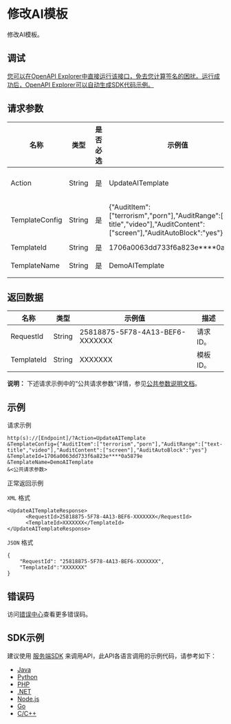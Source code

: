 # 修改AI模板

修改AI模板。

## 调试

[您可以在OpenAPI Explorer中直接运行该接口，免去您计算签名的困扰。运行成功后，OpenAPI Explorer可以自动生成SDK代码示例。](https://api.aliyun.com/#product=vod&api=UpdateAITemplate&type=RPC&version=2017-03-21)

## 请求参数

|名称|类型|是否必选|示例值|描述|
|--|--|----|---|--|
|Action|String|是|UpdateAITemplate|系统规定参数，取值：**UpdateAITemplate** |
|TemplateConfig|String|是|\{"AuditItem":\["terrorism","porn"\],"AuditRange":\["text-title","video"\],"AuditContent":\["screen"\],"AuditAutoBlock":"yes"\}|模板详细配置。JSON字符串，具体值详见[AITemplateConfig](~~89863#title-vd3-499-o36~~) |
|TemplateId|String|是|1706a0063dd733f6a823e\*\*\*\*0a5879e|模板ID。 |
|TemplateName|String|是|DemoAITemplate|模板名称，最大128字节。 |

## 返回数据

|名称|类型|示例值|描述|
|--|--|---|--|
|RequestId|String|25818875-5F78-4A13-BEF6-XXXXXXX|请求ID。 |
|TemplateId|String|XXXXXXX|模板ID。 |

**说明：** 下述请求示例中的“公共请求参数”详情，参见[公共参数说明文档](~~44432~~)。

## 示例

请求示例

```
http(s)://[Endpoint]/?Action=UpdateAITemplate
&TemplateConfig={"AuditItem":["terrorism","porn"],"AuditRange":["text-title","video"],"AuditContent":["screen"],"AuditAutoBlock":"yes"}
&TemplateId=1706a0063dd733f6a823e****0a5879e
&TemplateName=DemoAITemplate
&<公共请求参数>
```

正常返回示例

`XML` 格式

```
<UpdateAITemplateResponse>
	  <RequestId>25818875-5F78-4A13-BEF6-XXXXXXX</RequestId>
	  <TemplateId>XXXXXXX</TemplateId>
</UpdateAITemplateResponse>
```

`JSON` 格式

```
{
    "RequestId": "25818875-5F78-4A13-BEF6-XXXXXXX",
    "TemplateId":"XXXXXXX"
}
```

## 错误码

访问[错误中心](https://error-center.aliyun.com/status/product/vod)查看更多错误码。

## SDK示例

建议使用 [服务端SDK](~~101789~~) 来调用API，此API各语言调用的示例代码，请参考如下：

-   [Java](~~100692#UpdateAITemplate~~)
-   [Python](~~101181#UpdateAITemplate~~)
-   [PHP](~~101159#UpdateAITemplate~~)
-   [.NET](~~100844#UpdateAITemplate~~)
-   [Node.js](~~101564#UpdateAITemplate~~)
-   [Go](~~101575#UpdateAITemplate~~)
-   [C/C++](~~102987#UpdateAITemplate~~)

